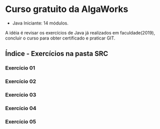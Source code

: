 # Curso gratuito da AlgaWorks

- Java Iniciante: 14 módulos.

A idéia é revisar os exercícios de Java já realizados em faculdade(2019), concluir o curso para obter certificado e praticar GIT.

## Índice - Exercícios na pasta SRC

### Exercício 01
### Exercício 02
### Exercício 03
### Exercício 04
### Exercício 05

